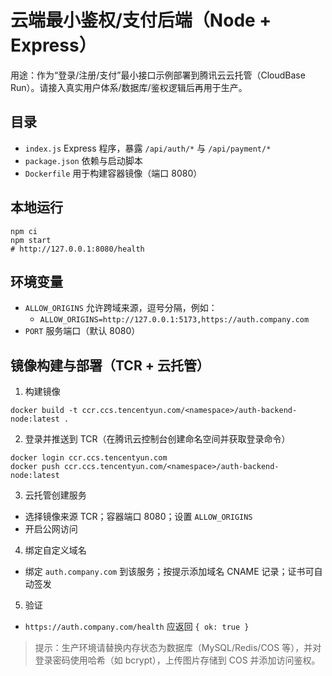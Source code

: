 # 云端最小鉴权/支付后端（Node + Express）

用途：作为“登录/注册/支付”最小接口示例部署到腾讯云云托管（CloudBase Run）。请接入真实用户体系/数据库/鉴权逻辑后再用于生产。

## 目录

- `index.js` Express 程序，暴露 `/api/auth/*` 与 `/api/payment/*`
- `package.json` 依赖与启动脚本
- `Dockerfile` 用于构建容器镜像（端口 8080）

## 本地运行

```
npm ci
npm start
# http://127.0.0.1:8080/health
```

## 环境变量

- `ALLOW_ORIGINS` 允许跨域来源，逗号分隔，例如：
  - `ALLOW_ORIGINS=http://127.0.0.1:5173,https://auth.company.com`
- `PORT` 服务端口（默认 8080）

## 镜像构建与部署（TCR + 云托管）

1) 构建镜像

```
docker build -t ccr.ccs.tencentyun.com/<namespace>/auth-backend-node:latest .
```

2) 登录并推送到 TCR（在腾讯云控制台创建命名空间并获取登录命令）

```
docker login ccr.ccs.tencentyun.com
docker push ccr.ccs.tencentyun.com/<namespace>/auth-backend-node:latest
```

3) 云托管创建服务

- 选择镜像来源 TCR；容器端口 8080；设置 `ALLOW_ORIGINS`
- 开启公网访问

4) 绑定自定义域名

- 绑定 `auth.company.com` 到该服务；按提示添加域名 CNAME 记录；证书可自动签发

5) 验证

- `https://auth.company.com/health` 应返回 `{ ok: true }`

> 提示：生产环境请替换内存状态为数据库（MySQL/Redis/COS 等），并对登录密码使用哈希（如 bcrypt），上传图片存储到 COS 并添加访问鉴权。
